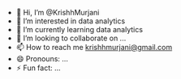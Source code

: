 - 👋 Hi, I’m @KrishhMurjani
- 👀 I’m interested in data analytics
- 🌱 I’m currently learning data analytics
- 💞️ I’m looking to collaborate on ...
- 📫 How to reach me krishhmurjani@gmail.com
- 😄 Pronouns: ...
- ⚡ Fun fact: ...

<!---
KrishhMurjani/KrishhMurjani is a ✨ special ✨ repository because its `README.md` (this file) appears on your GitHub profile.
You can click the Preview link to take a look at your changes.
--->

